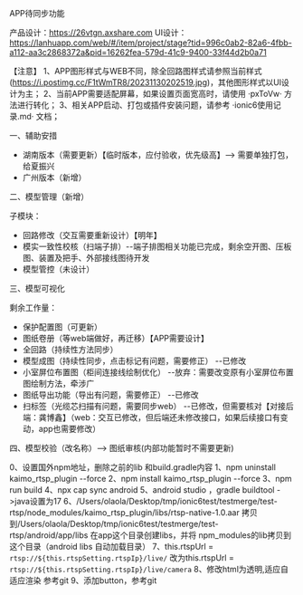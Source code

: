 APP待同步功能

产品设计：https://26vtgn.axshare.com
UI设计：https://lanhuapp.com/web/#/item/project/stage?tid=996c0ab2-82a6-4fbb-a112-aa3c2868372a&pid=16262fea-579d-41c9-9400-33f44d2b0a71

【注意】
  1、APP图形样式与WEB不同，除全回路图样式请参照当前样式(https://i.postimg.cc/F1tWmTR8/20231130202519.jpg)，其他图形样式以UI设计为主；
  2、当前APP需要适配屏幕，如果设置页面宽高时，请使用 ·pxToVw· 方法进行转化；
  3、相关APP启动、打包或插件安装问题，请参考 ·ionic6使用记录.md· 文档；

一、辅助安措

  - 湖南版本（需要更新）【临时版本，应付验收，优先级高】--> 需要单独打包，给夏振兴
  - 广州版本（新增）


二、模型管理（新增）

  子模块：
  - 回路修改（交互需要重新设计）【明年】
  - 模实一致性校核（扫端子排）--端子排图相关功能已完成，剩余空开图、压板图、装置及把手、外部接线图待开发
  - 模型管控（未设计）


三、模型可视化
 
  剩余工作量：
  - 保护配置图（可更新）
  - 图纸卷册（等web端做好，再迁移）【APP需要设计】
  - 全回路（持续性方法同步）
  - 模型成图（持续性同步，点击标记有问题，需要修正） --已修改
  - 小室屏位布置图（柜间连接线绘制优化） --放弃：需要改变原有小室屏位布置图绘制方法，牵涉广
  - 图纸导出功能（导出有问题，需要修正） --已修改
  - 扫标签（光缆芯扫描有问题，需要同步web） --已修改，但需要核对【对接后端：龚博鑫】（web：交互已修改，但后端还未修改接口，如果后续接口有变动，app也需要修改）

四、模型校验（改名称）--> 图纸审核(内部功能暂时不需要更新)


0、设置国外npm地址，删除之前的lib 和build.gradle内容
1、npm uninstall kaimo_rtsp_plugin --force
2、npm install kaimo_rtsp_plugin --force 
3、npm run build
4、npx cap sync android 
5、android studio ，gradle  buildtool ->java设置为17
6、/Users/olaola/Desktop/tmp/ionic6test/testmerge/test-rtsp/node_modules/kaimo_rtsp_plugin/libs/rtsp-native-1.0.aar 拷贝到/Users/olaola/Desktop/tmp/ionic6test/testmerge/test-rtsp/android/app/libs 在app这个目录创建libs，并将
npm_modules的lib拷贝到这个目录（android libs 自动加载目录）
7、this.rtspUrl = `rtsp://${this.rtspSetting.rtspIp}/live/` 改为this.rtspUrl = `rtsp://${this.rtspSetting.rtspIp}/live/camera`
8、修改html为透明,适应自适应渲染 参考git
9、添加button，参考git
